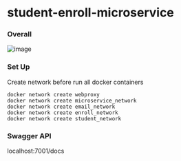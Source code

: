 # student-enroll-microservice

### Overall

![image](https://user-images.githubusercontent.com/88537366/228411515-70446def-84bb-4e0e-ad48-cb64775990c2.png)

### Set Up 
Create network before run all docker containers
``` 
docker network create webproxy
docker network create microservice_network
docker network create email_network
docker network create enroll_network
docker network create student_network
```
### Swagger API
localhost:7001/docs
